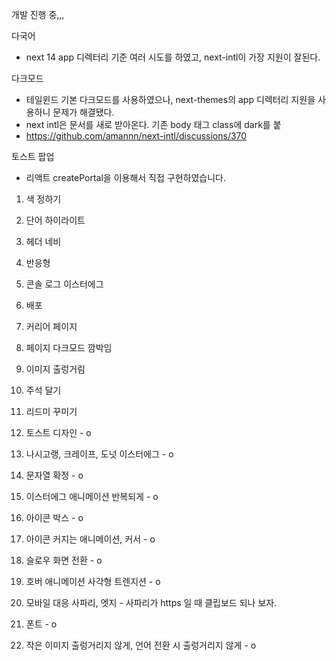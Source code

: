 개발 진행 중,,,

다국어

- next 14 app 디렉터리 기준 여러 시도를 하였고, next-intl이 가장 지원이 잘된다.

다크모드

- 테일윈드 기본 다크모드를 사용하였으나, next-themes의 app 디렉터리 지원을 사용하니 문제가 해결됐다.
- next intl은 문서를 새로 받아온다. 기존 body 태그 class에 dark를 붙
- https://github.com/amannn/next-intl/discussions/370

토스트 팝업

- 리액트 createPortal을 이용해서 직접 구현하였습니다.

1. 색 정하기
2. 단어 하이라이트
3. 헤더 네비
4. 반응형
5. 콘솔 로그 이스터에그
6. 배포
7. 커리어 페이지
8. 페이지 다크모드 깜박임
9. 이미지 출렁거림
10. 주석 달기
11. 리드미 꾸미기

12. 토스트 디자인 - o
13. 나시고랭, 크레이프, 도넛 이스터에그 - o
14. 문자열 확정 - o
15. 이스터에그 애니메이션 반복되게 - o
16. 아이콘 박스 - o
17. 아이콘 커지는 애니메이션, 커서 - o
18. 슬로우 화면 전환 - o
19. 호버 애니메이션 사각형 트렌지션 - o
20. 모바일 대응 사파리, 엣지 - 사파리가 https 일 때 클립보드 되나 보자.
21. 폰트 - o
22. 작은 이미지 출렁거리지 않게, 언어 전환 시 출렁거리지 않게 - o
